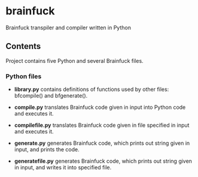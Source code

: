 # brainfuck
Brainfuck transpiler and compiler written in Python 

## Contents

Project contains five Python and several Brainfuck files.

### Python files

+ **library.py** contains definitions of functions used by other files: bfcompile() and bfgenerate().

+ **compile.py** translates Brainfuck code given in input into Python code and executes it.

+ **compilefile.py** translates Brainfuck code given in file specified in input and executes it.

+ **generate.py** generates Brainfuck code, which prints out string given in input, and prints the code.

+ **generatefile.py** generates Brainfuck code, which prints out string given in input, and writes it into specified file.
